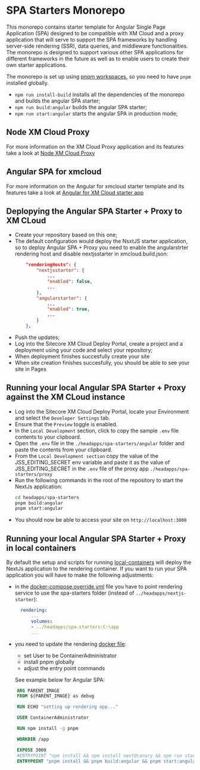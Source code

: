 # SPA Starters Monorepo

This monorepo contains starter template for Angular Single Page Application (SPA) designed to be compatible with XM Cloud and a proxy application that will serve to support the SPA frameworks by handling server-side rendering (SSR), data queries, and middleware functionalities. The monorepo is designed to support various other SPA applications for different frameworks in the future as well as to enable users to create their own starter applications.

The monorepo is set up using [pnpm workspaces](https://pnpm.io/workspaces), so you need to have `pnpm` installed globally.

- `npm run install-build` installs all the dependencies of the monorepo and builds the angular SPA starter;
- `npm run build:angular` builds the angular SPA starter;
- `npm run start:angular` starts the angular SPA in production mode;

## Node XM Cloud Proxy

For more information on the XM Cloud Proxy application and its features take a look at [Node XM Cloud Proxy](proxy/)

## Angular SPA for xmcloud

For more information on the Angular for xmcloud starter template and its features take a look at [Angular for XM Cloud starter app](angular/)

## Deplopying the Angular SPA Starter + Proxy to XM CLoud

- Create your repository based on this one;
- The default configuration would deploy the NsxtJS starter application, so to deploy Angular SPA + Proxy you need to enable the angularstrter rendering host and disable nextjsstarter in xmcloud.build.json:
  ```json
      "renderingHosts": {
          "nextjsstarter": {
              ...
              "enabled": false,
              ...
          },
          "angularstarter": {
              ...
              "enabled": true,
              ...
          }
      },
  ```
- Push the updates;
- Log into the Sitecore XM Cloud Deploy Portal, create a project and a deployment using your code and select your repository;
- When deployment finishes succesfully create your site
- When site creation finishes succesfully, you should be able to see your site in Pages

## Running your local Angular SPA Starter + Proxy against the XM CLoud instance

- Log into the Sitecore XM Cloud Deploy Portal, locate your Environment and select the `Developer Settings` tab.
- Ensure that the `Preview` toggle is enabled.
- In the `Local Development` section, click to copy the sample `.env` file contents to your clipboard.
- Open the `.env` file in the `./headapps/spa-starters/angular` folder and paste the contents from your clipboard.
- From the `Local Development section` copy the value of the JSS_EDITING_SECRET env variable and paste it as the value of JSS_EDITING_SECRET in the `.env` file of the proxy app `./headapps/spa-starters/proxy`
- Run the following commands in the root of the repository to start the NextJs application:
  ```bash
  cd headapps/spa-starters
  pnpm build:angular
  pnpm start:angular
  ```
- You should now be able to access your site on `http://localhost:3000`

## Running your local Angular SPA Starter + Proxy in local containers

By default the setup and scripts for running [local-containers](../../local-conatiners/) will deploy the NextJs application to the rendering container. If you want to run your SPA application you will have to make the following adjustments:

- in the [docker-compose.override.yml](../../local-conatiners/docker-compose.override.yml) file you have to point rendering service to use the spa-starters folder (instead of `../headapps/nextjs-starter`):
  ```yml
    rendering:
        ...
        volumes:
        - ../headapps/spa-starters:C:\app
        ...
  ```
- you need to update the rendering [docker file](../../local-conatiners/docker/build/rendering/Dockerfile):

  - set User to be ContainerAdministrator
  - install pnpm globally
  - adjust the entry point commands

  See example below for Angular SPA:

```dockerfile
    ARG PARENT_IMAGE
    FROM ${PARENT_IMAGE} as debug

    RUN ECHO "setting up rendering app..."

    USER ContainerAdministrator

    RUN npm install -g pnpm

    WORKDIR /app

    EXPOSE 3000
    #ENTRYPOINT "npm install && npm install next@canary && npm run start:connected"
    ENTRYPOINT "pnpm install && pnpm build:angular && pnpm start:angular"
```
